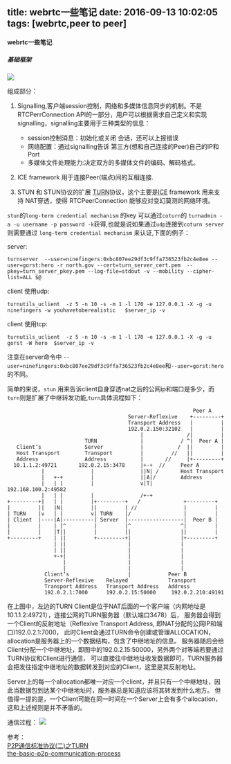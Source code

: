 title: webrtc一些笔记
date: 2016-09-13 10:02:05
tags: [webrtc,peer to peer]
---
#### webrtc一些笔记

##### 基础框架
 ![](http://7xj8b1.com1.z0.glb.clouddn.com/turn.png)

组成部分：
1. Signalling,客户端session控制，网络和多媒体信息同步的机制。不是RTCPerrConnection API的一部分，用户可以根据需求自己定义和实现signalling，signalling主要用于三种类型的信息：
   - session控制消息：初始化或关闭 会话，还可以上报错误
   - 网络配置：通过signalling告诉 第三方(想和自己连接的Peer)自己的IP和Port
   - 多媒体文件处理能力:决定双方的多媒体文件的编码、解码格式。

2. ICE framework 用于连接Peer(端点)间的互相连接.
3. STUN 和 STUN协议的扩展 [TURN](https://en.wikipedia.org/wiki/Traversal_Using_Relays_around_NAT)协议，这个主要是[ICE](https://en.wikipedia.org/wiki/Interactive_Connectivity_Establishment) framework 用来支持 NAT穿透，使得 RTCPeerConnection 能够应对变幻莫测的网络环境。



`stun`的`long-term credential mechanism` 的key 可以通过`coturn`的 `turnadmin -a -u username -p password -k`获得,也就是说如果通过`udp`连接到`coturn server`则需要通过 `long-term credential mechanism` 来认证,下面的例子：
 
server:  
```
turnserver  --user=ninefingers:0xbc807ee29df3c9ffa736523fb2c4e8ee --user=gorst:hero -r north.gov --cert=turn_server_cert.pem  --pkey=turn_server_pkey.pem --log-file=stdout -v --mobility --cipher-list=ALL $@
```
client 使用udp:
```
turnutils_uclient  -z 5 -n 10 -s -m 1 -l 170 -e 127.0.0.1 -X -g -u ninefingers -w youhavetoberealistic   $server_ip -v
```
client 使用tcp:
```
turnutils_uclient  -z 5 -n 10 -s -m 1 -l 170 -e 127.0.0.1 -X -g -u gorst -W hero  $server_ip -v
```
注意在server命令中 `--user=ninefingers:0xbc807ee29df3c9ffa736523fb2c4e8ee`和`--user=gorst:hero`的不同。

简单的来说，`stun` 用来告诉client自身穿透nat之后的公网ip和端口是多少，而`turn`则是扩展了中继转发功能,`turn`具体流程如下：
```
                                                            Peer A
                                       Server-Reflexive    +---------+
                                       Transport Address   |         |
                                       192.0.2.150:32102   |         |
                                           |              /|         |
                         TURN              |            / ^|  Peer A |
   Client’s              Server            |           /  ||         |
   Host Transport        Transport         |         //   ||         |
   Address               Address           |       //     |+---------+
  10.1.1.2:49721       192.0.2.15:3478     |+-+  //     Peer A
           |               |               ||N| /       Host Transport
           |   +-+         |               ||A|/        Address
           |   | |         |               v|T|     192.168.100.2:49582
           |   | |         |               /+-+
+---------+|   | |         |+---------+   /              +---------+
|         ||   |N|         ||         | //               |         |
| TURN    |v   | |         v| TURN    |/                 |         |
| Client  |----|A|----------| Server  |------------------|  Peer B |
|         |    | |^         |         |^                ^|         |
|         |    |T||         |         ||                ||         |
+---------+    | ||         +---------+|                |+---------+
               | ||                    |                |
               | ||                    |                |
               +-+|                    |                |
                  |                    |                |
                  |                    |                |
            Client’s                   |            Peer B
            Server-Reflexive    Relayed             Transport
            Transport Address   Transport Address   Address
            192.0.2.1:7000      192.0.2.15:50000     192.0.2.210:49191
```
在上图中，左边的TURN Client是位于NAT后面的一个客户端（内网地址是10.1.1.2:49721），连接公网的TURN服务器（默认端口3478）后， 服务器会得到一个Client的反射地址（Reflexive Transport Address, 即NAT分配的公网IP和端口)192.0.2.1:7000， 此时Client会通过TURN命令创建或管理ALLOCATION，allocation是服务器上的一个数据结构，包含了中继地址的信息。 服务器随后会给Client分配一个中继地址，即图中的192.0.2.15:50000，另外两个对等端若要通过TURN协议和Client进行通信， 可以直接往中继地址收发数据即可，TURN服务器会把发往指定中继地址的数据转发到对应的Client，这里是其反射地址。

Server上的每一个allocation都唯一对应一个client，并且只有一个中继地址，因此当数据包到达某个中继地址时，服务器总是知道应该将其转发到什么地方。 但值得一提的是，一个Client可能在同一时间在一个Server上会有多个allocation，这和上述规则是并不矛盾的。


通信过程：
![](http://7xj8b1.com1.z0.glb.clouddn.com/p2p_process.png)



参考：  
[P2P通信标准协议(二)之TURN](https://pannzh.github.io/tech/p2p/2015/12/16/p2p-standard-protocol-turn.html)  
[the-basic-p2p-communication-process](https://github.com/YK-Unit/AppRTCDemo/blob/master/README.md#the-basic-p2p-communication-process)
